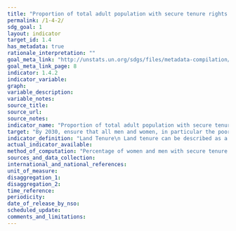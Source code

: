 ```yaml
---
title: "Proportion of total adult population with secure tenure rights to land, with legally recognized documentation and who perceive their rights to land as secure, by sex and by type of tenure"
permalink: /1-4-2/
sdg_goal: 1
layout: indicator
target_id: 1.4
has_metadata: true
rationale_interpretation: ""
goal_meta_link: "http://unstats.un.org/sdgs/files/metadata-compilation/Metadata-Goal-1.pdf"
goal_meta_link_page: 8
indicator: 1.4.2
indicator_variable: 
graph: 
variable_description: 
variable_notes: 
source_title: 
source_url: 
source_notes: 
indicator_name: "Proportion of total adult population with secure tenure rights to land, with legally recognized documentation and who perceive their rights to land as secure, by sex and by type of tenure"
target: "By 2030, ensure that all men and women, in particular the poor and the vulnerable, have equal rights to economic resources, as well as access to basic services, ownership and control over land and other forms of property, inheritance, natural resources, appropriate new technology and financial services, including microfinance."
indicator_definition: "Land Tenure\n Land tenure can be described as a bundle of rights that individuals and communities have with regard to land, which may include the rights to occupy, to use, to develop, to inherit, and to transfer land. Some of these rights will be held by individuals, some by groups, and others by political entities. This bundle of rights can be broken up, rearranged and passed on to others. The following is the typology:\n Secure tenure rights or tenure security\n Tenure security is the right of individuals and groups to effective protection by the state against evictions, i.e. under international law, \"the permanent or temporary removal against their will of individuals, families and/communities from the home and/or the land they occupy, without the provision of, and access to, appropriate form of legal or other protection\". Security of tenure can then be defined as \"an agreement between an individual or group about land and residential property, which is governed and regulated by a legal and administrative framework. A person or household can be said to have secure tenure when they are protected from involuntary removal from their land or residence by the state, except in exceptional circumstances, and then only by means of a known and agreed legal procedure, which must itself be objective, equally applicable, contestable and independent.\"\n Perceived tenure security refers to an individual's experience of his/her tenure situation or their estimated probability that their land rights will not be lost as a result of eviction by the state, land owner or other authority, or because of other factors that may cause involuntary relocation or curtail their use of the land, such as threats of land conflicts.\n Characterizing tenure status is based on four sets of interrelated parameters:\n \t1. Primary tenure rights on land\n \t2. Land tenure (rights of occupants on the land)\n \t3. Occupancy status (of the dwelling unit)\n \t4. Type of development\n Legal tenure security refers to the legal status of tenure and its protection backed up by state authority. De facto tenure security is based on the actual control of property, regardless of the legal status in which it is held. It can best be defined by the elements that compose it or contribute to it, such as the length of time of occupation, its socially accepted legitimacy and the level and cohesion of community organization.\n UNFAO (2003) defines Communally held land is where rights to use resources are held by a community. It refers to situations where rights to use resources are held and controlled by a community. While these rights may include communal rights to pastures and forests, they may also include exclusive private rights to agricultural land and residential plots.\n Local Communities\n A group of individuals belonging to the same community residing within or in the same vicinity of a particular parcel, property or natural resource. The community members are co-owners that share exclusive rights and duties, and benefits contribute to the community development.\n Indigenous land rights\n Indigenous land rights are rights specific to a particular ethnic group, having evolved through interaction of culture and environment and overseen by authorities whose legitimacy is based on occupation and spiritual ties to the locality.\n Community land rights\n Community land rights are collective rights of land ownership, access or use held or exercised in common by members of a community. A community may be designated as a village-based or more geographically dispersed community, or a clan or a lineage.\n Collective rights\n A situation where holders of land rights are clearly defined as a group and have the right to exclude others from the enjoyment of those land rights. Collective ownership of a natural resource refers to a situation where the holders of rights to a given natural resource are clearly defined as a collective group, and where they have the right to exclude third parties from the enjoyment of those rights.\n Common property\n Common property refers to situations in which entitled beneficiaries hold specified rights in common to specific areas of land, land-based natural resources or other types of property.\n Property / private property\n Property signifies dominion or right of use, control and disposition, which one may lawfully exercise over things, objects or land.\n Property rights\n Property rights refer to \"a bundle of rights to use, control, and transfer assets, including land. These include the rights to occupy, enjoy and use; to restrict others from entry or use; to dispose, buy or inherit; to develop or improve; to cultivate; to sublet; to realize financial benefits; and to access services in association with land.\n Open access resources\n Resources ' including land ' to which everyone has unrestricted access and that are not considered to be the property of anyone.\n Ecosystem services:\n Ecosystem services are the benefits people obtain from ecosystems. These include provisioning, regulating, and cultural services that directly affect people and supporting services needed to maintain the other services.\n Natural resources:\n The term 'natural resources' refers to oil, minerals, forests, water, and fertile land that occur in nature and can be exploited for economic gain."
actual_indicator_available: 
method_of_computation: "Percentage of women and men with secure tenure rights to individually or communally held land, property and natural resources. Method 1 : (The number of people ( women and men) with documented evidence of secure tenure rights to individually or communally held land, property and natural resources divided by the total number of adult population surveyed) x 100.\n Method 2 : (The number of households or local communities with documented evidence of secure tenure rights to individually or communally held land, property and natural resources divided by the total number of households or communities surveyed) x 100."
sources_and_data_collection: 
international_and_national_references: 
unit_of_measure: 
disaggregation_1: 
disaggregation_2: 
time_reference: 
periodicity: 
date_of_release_by_nso: 
scheduled_update: 
comments_and_limitations: 
---
```


